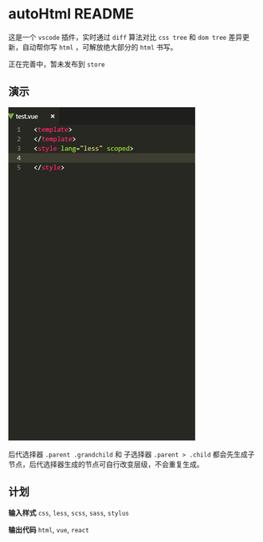 # autoHtml README

这是一个 `vscode` 插件，实时通过 `diff` 算法对比 `css tree` 和 `dom tree` 差异更新，自动帮你写 `html` ，可解放绝大部分的 `html` 书写。

正在完善中，暂未发布到 `store`

## 演示

![console](autoHtml.gif)  

后代选择器 `.parent .grandchild` 和 子选择器 `.parent > .child` 都会先生成子节点，后代选择器生成的节点可自行改变层级，不会重复生成。

## 计划

**输入样式**
 `css`, `less`, `scss`, `sass`, `stylus`
 
 **输出代码**
 `html`, `vue`, `react`

